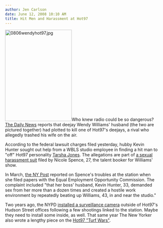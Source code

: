 ```yaml
---
author: Jen Carlson
date: June 12, 2008 10:10 AM
title: Hit Men and Harassment at Hot97
---
```


<p><img alt="0806wendyhot97.jpg" src="https://web.archive.org/web/20110611055235im_/http://gothamist.com/attachments/arts_jen/0806wendyhot97.jpg" width="219" height="300" class="right">Who knew radio could be so dangerous? <a href="https://web.archive.org/web/20110611055235/http://www.nydailynews.com/news/ny_crime/2008/06/11/2008-06-11_dj_wendy_williams_husband_accused_of_plo.html">The Daily News</a> reports that deejay Wendy Williams&apos; husband (the two are pictured together) had plotted to kill one of Hot97&apos;s deejays, a rival who allegedly trashed his wife on the air. </p>

<p>According to the federal lawsuit charges filed yesterday, hubby Kevin Hunter sought out help from a WBLS studio employee in finding a hit man to &quot;off&quot; Hot97 personality <a href="https://web.archive.org/web/20110611055235/http://www.hot97.com/missjones">Tarsha Jones</a>. The allegations are part of <a href="https://web.archive.org/web/20110611055235/http://ap.google.com/article/ALeqM5j0gyXgMa5SxK4wPyQjR_KPKPyFkAD918GHAG3">a sexual harassment suit</a> filed by Nicole Spence, 27, the talent booker for Williams&apos; show. </p>

<p>In March, <a href="https://web.archive.org/web/20110611055235/http://www.nypost.com/seven/03252008/news/regionalnews/djs_hubby_beat_her__aide_103431.htm">the NY Post</a> reported on Spence&apos;s troubles at the station when she filed papers with the Equal Employment Opportunity Commission. The complaint included &quot;that her boss&apos; husband, Kevin Hunter, 33, demanded sex from her more than a dozen times and created a hostile work environment by repeatedly beating up Williams, 43, in and near the studio.&quot;</p>

<p>Two years ago, the NYPD <a href="https://web.archive.org/web/20110611055235/http://gothamist.com/2006/05/01/hot_97_under_ny.php">installed a surveillance camera</a> outside of Hot97&apos;s Hudson Street offices following a few shootings linked to the station. Maybe they need to install some inside, as well. That same year The New Yorker also wrote a lengthy piece on the <a href="https://web.archive.org/web/20110611055235/http://www.newyorker.com/archive/2006/07/10/060710fa_fact1">Hot97 &quot;Turf Wars&quot;</a>. </p>